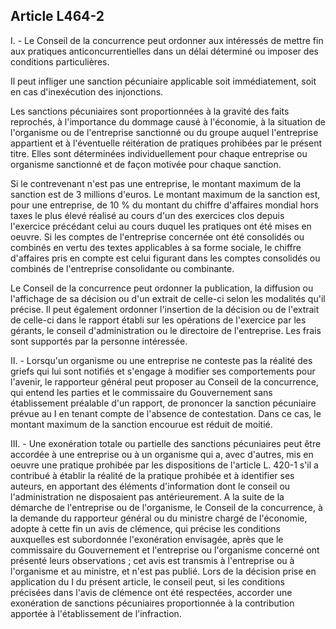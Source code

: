 Article L464-2
----
I. - Le Conseil de la concurrence peut ordonner aux intéressés de mettre fin aux
pratiques anticoncurrentielles dans un délai déterminé ou imposer des conditions
particulières.

Il peut infliger une sanction pécuniaire applicable soit immédiatement, soit en
cas d'inexécution des injonctions.

Les sanctions pécuniaires sont proportionnées à la gravité des faits reprochés,
à l'importance du dommage causé à l'économie, à la situation de l'organisme ou
de l'entreprise sanctionné ou du groupe auquel l'entreprise appartient et à
l'éventuelle réitération de pratiques prohibées par le présent titre. Elles sont
déterminées individuellement pour chaque entreprise ou organisme sanctionné et
de façon motivée pour chaque sanction.

Si le contrevenant n'est pas une entreprise, le montant maximum de la sanction
est de 3 millions d'euros. Le montant maximum de la sanction est, pour une
entreprise, de 10 % du montant du chiffre d'affaires mondial hors taxes le plus
élevé réalisé au cours d'un des exercices clos depuis l'exercice précédant celui
au cours duquel les pratiques ont été mises en oeuvre. Si les comptes de
l'entreprise concernée ont été consolidés ou combinés en vertu des textes
applicables à sa forme sociale, le chiffre d'affaires pris en compte est celui
figurant dans les comptes consolidés ou combinés de l'entreprise consolidante ou
combinante.

Le Conseil de la concurrence peut ordonner la publication, la diffusion ou
l'affichage de sa décision ou d'un extrait de celle-ci selon les modalités qu'il
précise. Il peut également ordonner l'insertion de la décision ou de l'extrait
de celle-ci dans le rapport établi sur les opérations de l'exercice par les
gérants, le conseil d'administration ou le directoire de l'entreprise. Les frais
sont supportés par la personne intéressée.

II. - Lorsqu'un organisme ou une entreprise ne conteste pas la réalité des
griefs qui lui sont notifiés et s'engage à modifier ses comportements pour
l'avenir, le rapporteur général peut proposer au Conseil de la concurrence, qui
entend les parties et le commissaire du Gouvernement sans établissement
préalable d'un rapport, de prononcer la sanction pécuniaire prévue au I en
tenant compte de l'absence de contestation. Dans ce cas, le montant maximum de
la sanction encourue est réduit de moitié.

III. - Une exonération totale ou partielle des sanctions pécuniaires peut être
accordée à une entreprise ou à un organisme qui a, avec d'autres, mis en oeuvre
une pratique prohibée par les dispositions de l'article L. 420-1 s'il a
contribué à établir la réalité de la pratique prohibée et à identifier ses
auteurs, en apportant des éléments d'information dont le conseil ou
l'administration ne disposaient pas antérieurement. A la suite de la démarche de
l'entreprise ou de l'organisme, le Conseil de la concurrence, à la demande du
rapporteur général ou du ministre chargé de l'économie, adopte à cette fin un
avis de clémence, qui précise les conditions auxquelles est subordonnée
l'exonération envisagée, après que le commissaire du Gouvernement et
l'entreprise ou l'organisme concerné ont présenté leurs observations ; cet avis
est transmis à l'entreprise ou à l'organisme et au ministre, et n'est pas
publié. Lors de la décision prise en application du I du présent article, le
conseil peut, si les conditions précisées dans l'avis de clémence ont été
respectées, accorder une exonération de sanctions pécuniaires proportionnée à la
contribution apportée à l'établissement de l'infraction.

